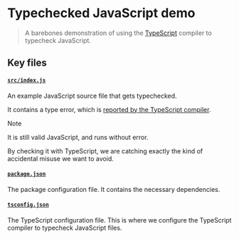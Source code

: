 # Typechecked JavaScript demo

> A barebones demonstration of using the [TypeScript](https://www.typescriptlang.org/) compiler to typecheck JavaScript.

## Key files

#### [`src/index.js`](./src/index.js)
An example JavaScript source file that gets typechecked.

It contains a type error, which is [reported by the TypeScript compiler](https://github.com/guardian/typechecked-javascript-demo/actions/runs/7046933698/job/19179718998#step:5:9).

> [!NOTE]
> It is still valid JavaScript, and runs without error.
>
> By checking it with TypeScript, we are catching exactly the kind of accidental misuse we want to avoid.


#### [`package.json`](./package.json)
The package configuration file. It contains the necessary dependencies.


#### [`tsconfig.json`](./tsconfig.json)
The TypeScript configuration file. This is where we configure the TypeScript compiler to typecheck JavaScript files.
